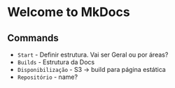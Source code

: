 # Welcome to MkDocs

## Commands

* `Start` - Definir estrutura. Vai ser Geral ou por áreas?
* `Builds` - Estrutura da Docs
* `Disponibilização` - S3 -> build para página estática 
* `Repositório` - name? 